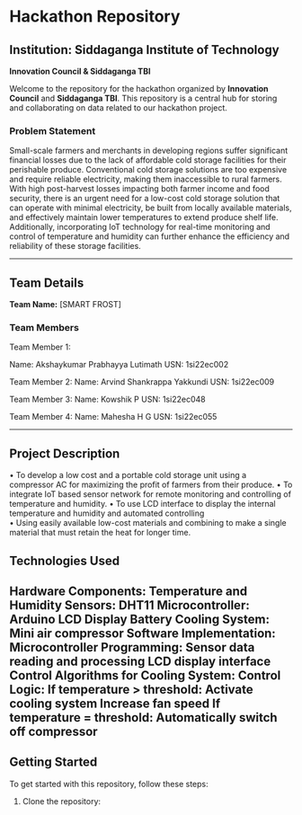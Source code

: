 # Hackathon Repository

## Institution: Siddaganga Institute of Technology  
**Innovation Council & Siddaganga TBI**

Welcome to the repository for the hackathon organized by **Innovation Council** and **Siddaganga TBI**. This repository is a central hub for storing and collaborating on data related to our hackathon project.

### Problem Statement

Small-scale farmers and merchants in developing regions suffer significant financial 
losses due to the lack of affordable cold storage facilities for their perishable produce. 
Conventional cold storage solutions are too expensive and require reliable electricity, 
making them inaccessible to rural farmers. With high post-harvest losses impacting both 
farmer income and food security, there is an urgent need for a low-cost cold storage 
solution that can operate with minimal electricity, be built from locally available 
materials, and effectively maintain lower temperatures to extend produce shelf life. 
Additionally, incorporating IoT technology for real-time monitoring and control of 
temperature and humidity can further enhance the efficiency and reliability of these 
storage facilities.

---

## Team Details

**Team Name:** [SMART FROST]

### Team Members

Team Member 1:

Name: Akshaykumar Prabhayya Lutimath
USN: 1si22ec002


Team Member 2:
Name: Arvind Shankrappa Yakkundi
USN: 1si22ec009


Team Member 3:
Name: Kowshik P
USN: 1si22ec048

Team Member 4:
Name: Mahesha H G
USN: 1si22ec055

---

## Project Description

 • To develop a low cost and a portable cold storage unit using a compressor AC for 
maximizing the profit of farmers from their produce. 
• To integrate IoT based sensor network for remote monitoring and controlling of 
temperature and humidity. 
• To use LCD interface to display the internal temperature and humidity and automated 
controlling  
• Using easily available low-cost materials and combining to make a single material that 
must retain the heat for longer time.

## Technologies Used

Hardware Components:
Temperature and Humidity Sensors: DHT11
Microcontroller: Arduino
LCD Display
Battery
Cooling System: Mini air compressor
Software Implementation:
Microcontroller Programming:
Sensor data reading and processing
LCD display interface
Control Algorithms for Cooling System:
Control Logic:
If temperature > threshold:
Activate cooling system
Increase fan speed
If temperature = threshold:
Automatically switch off compressor
---

## Getting Started

To get started with this repository, follow these steps:

1. Clone the repository:

 
